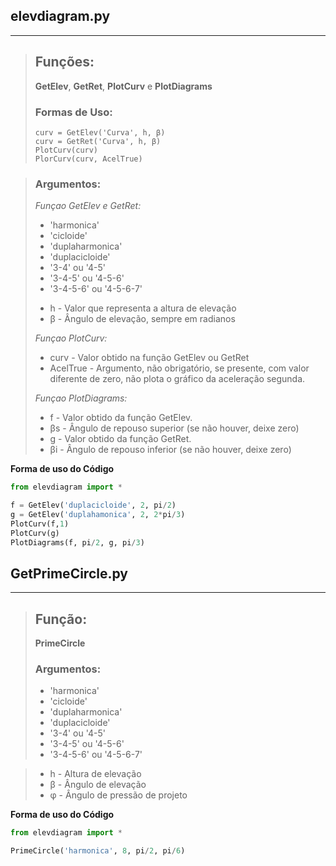## elevdiagram.py
---
> ## **Funções:**
>
> **GetElev**, **GetRet**, **PlotCurv** e **PlotDiagrams**
>
> ### Formas de Uso:
>
> ~~~
> curv = GetElev('Curva', h, β)
> curv = GetRet('Curva', h, β)
> PlotCurv(curv)
> PlorCurv(curv, AcelTrue)
> ~~~

>
> ### Argumentos:
>
> *Funçao GetElev e GetRet:*
> 
> * 'harmonica'
> * 'cicloide'
> * 'duplaharmonica'
> * 'duplacicloide'
> * '3-4' ou '4-5'
> * '3-4-5' ou '4-5-6'
> * '3-4-5-6' ou '4-5-6-7'
>
> - h - Valor que representa a altura de elevação
> - β - Ângulo de elevação, sempre em radianos
> 
>
> *Funçao PlotCurv:*
>
> - curv     - Valor obtido na função GetElev ou GetRet
> - AcelTrue - Argumento, não obrigatório, se presente, com valor
>            diferente de zero, não plota o gráfico da aceleração segunda.
>
> *Funçao PlotDiagrams:*
>
> - f  - Valor obtido da função GetElev.
> - βs - Ângulo de repouso superior (se não houver, deixe zero)
> - g  - Valor obtido da função GetRet.
> - βi - Ângulo de repouso inferior (se não houver, deixe zero)

**Forma de uso do Código**
~~~python
from elevdiagram import *

f = GetElev('duplacicloide', 2, pi/2)
g = GetElev('duplahamonica', 2, 2*pi/3)
PlotCurv(f,1)
PlotCurv(g)
PlotDiagrams(f, pi/2, g, pi/3)
~~~

## GetPrimeCircle.py
---
> ## **Função:**
>
> **PrimeCircle**
>
> ### Argumentos:
>
> * 'harmonica'
> * 'cicloide'
> * 'duplaharmonica'
> * 'duplacicloide'
> * '3-4' ou '4-5'
> * '3-4-5' ou '4-5-6'
> * '3-4-5-6' ou '4-5-6-7'

> * h - Altura de elevação
> * β - Ângulo de elevação
> * φ - Ângulo de pressão de projeto

**Forma de uso do Código**
~~~python
from elevdiagram import *

PrimeCircle('harmonica', 8, pi/2, pi/6)
~~~